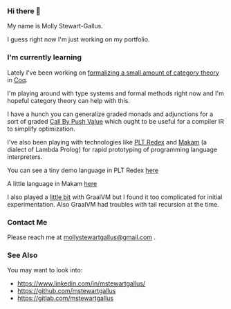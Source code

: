 ### Hi there 👋

My name is Molly Stewart-Gallus.

I guess right now I'm just working on my portfolio.

### I'm currently learning

Lately I've been working on [formalizing a small amount of category
theory](https://github.com/mstewartgallus/category-fun) in
[Coq](https://coq.inria.fr/).

I'm playing around with type systems and formal methods right now and
I'm hopeful category theory can help with this.

I have a hunch you can generalize graded monads and adjunctions for a
sort of graded [Call By Push
Value](https://en.wikipedia.org/wiki/Call-by-push-value) which ought
to be useful for a compiler IR to simplify optimization.

I've also been playing with technologies like [PLT
Redex](https://redex.racket-lang.org/) and
[Makam](http://astampoulis.github.io/makam/) (a dialect of Lambda
Prolog) for rapid prototyping of programming language interpreters.

You can see a tiny demo language in PLT Redex [here](https://github.com/mstewartgallus/playground/blob/master/coexp.rkt)

A little language in Makam [here](https://github.com/mstewartgallus/coc-makam)

I also played a [little bit](https://github.com/mstewartgallus/peacod)
with GraalVM but I found it too complicated for initial
experimentation.  Also GraalVM had troubles with tail recursion at the
time.

### Contact Me

Please reach me at mollystewartgallus@gmail.com .

### See Also

You may want to look into:

- https://www.linkedin.com/in/mstewartgallus/
- https://github.com/mstewartgallus
- https://gitlab.com/mstewartgallus

<!--
**mstewartgallus/mstewartgallus** is a ✨ _special_ ✨ repository because its `README.md` (this file) appears on your GitHub profile.

Here are some ideas to get you started:

- 🔭 I’m currently working on ...
- 🌱 I’m currently learning ...
- 👯 I’m looking to collaborate on ...
- 🤔 I’m looking for help with ...
- 💬 Ask me about ...
- 📫 How to reach me: ...
- 😄 Pronouns: ...
- ⚡ Fun fact: ...
-->
